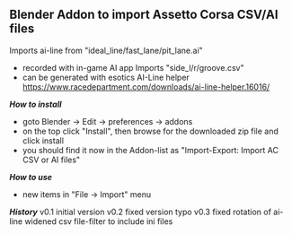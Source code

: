 ## Blender Addon to import Assetto Corsa CSV/AI files

Imports ai-line from "ideal_line/fast_lane/pit_lane.ai"
 - recorded with in-game AI app
Imports "side_l/r/groove.csv"
 - can be generated with esotics AI-Line helper https://www.racedepartment.com/downloads/ai-line-helper.16016/

***How to install***
 - goto Blender -> Edit -> preferences -> addons
 - on the top click "Install", then browse for the downloaded zip file and click install
 - you should find it now in the Addon-list as
   "Import-Export: Import AC CSV or AI files"

***How to use***
 - new items in "File -> Import" menu

***History***
v0.1 initial version
v0.2 fixed version typo
v0.3 fixed rotation of ai-line
     widened csv file-filter to include ini files
